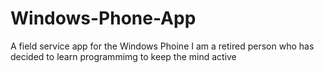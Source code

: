 # Windows-Phone-App
A field service app for the Windows Phoine
I am a retired person who has decided to learn programmimg to keep the mind active
